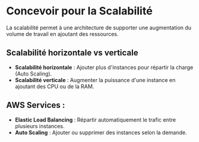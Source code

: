 # Concevoir pour la Scalabilité

La scalabilité permet à une architecture de supporter une augmentation du volume de travail en ajoutant des ressources.

## Scalabilité horizontale vs verticale
- **Scalabilité horizontale** : Ajouter plus d'instances pour répartir la charge (Auto Scaling).
- **Scalabilité verticale** : Augmenter la puissance d'une instance en ajoutant des CPU ou de la RAM.

## AWS Services :
- **Elastic Load Balancing** : Répartir automatiquement le trafic entre plusieurs instances.
- **Auto Scaling** : Ajouter ou supprimer des instances selon la demande.

